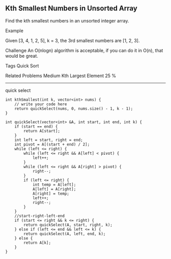 ## Kth Smallest Numbers in Unsorted Array  ##

Find the kth smallest numbers in an unsorted integer array.

Example

Given [3, 4, 1, 2, 5], k = 3, the 3rd smallest numbers are [1, 2, 3].

Challenge 
An O(nlogn) algorithm is acceptable, if you can do it in O(n), that would be great.

Tags 
Quick Sort

Related Problems 
Medium Kth Largest Element 25 %

----------
quick select

	int kthSmallest(int k, vector<int> nums) {
	    // write your code here
	    return quickSelect(nums, 0, nums.size() - 1, k - 1);
	}
	
	int quickSelect(vector<int> &A, int start, int end, int k) {
	    if (start == end) {
	        return A[start];
	    }
	    int left = start, right = end;
	    int pivot = A[(start + end) / 2];
	    while (left <= right) {
	        while (left <= right && A[left] < pivot) {
	            left++;
	        }
	        while (left <= right && A[right] > pivot) {
	            right--;
	        }
	        if (left <= right) {
	            int temp = A[left];
	            A[left] = A[right];
	            A[right] = temp;
	            left++;
	            right--;
	        }
	    }
	    //start-right-left-end
	    if (start <= right && k <= right) {
	        return quickSelect(A, start, right, k);
	    } else if (left <= end && left <= k) {
	        return quickSelect(A, left, end, k);
	    } else {
	        return A[k];
	    }
	}